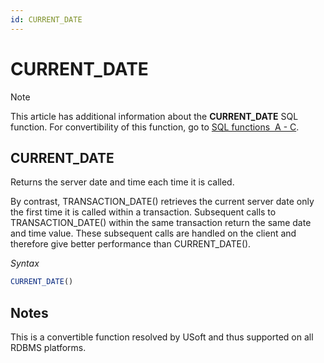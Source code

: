 ```yaml
---
id: CURRENT_DATE
---
```


# CURRENT_DATE



> [!NOTE]
> This article has additional information about the **CURRENT_DATE** SQL function.
> For convertibility of this function, go to [SQL functions  A - C](/docs/Modeller_and_Rules_Engine/SQL_functions/SQL_functions_AC.md).

## **CURRENT_DATE**

Returns the server date and time each time it is called.

By contrast, TRANSACTION_DATE() retrieves the current server date only the first time it is called within a transaction. Subsequent calls to TRANSACTION_DATE() within the same transaction return the same date and time value. These subsequent calls are handled on the client and therefore give better performance than CURRENT_DATE().

*Syntax*

```sql
CURRENT_DATE()
```

## Notes

This is a convertible function resolved by USoft and thus supported on all RDBMS platforms.